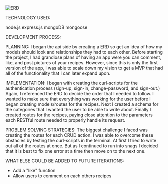 ![ERD](https://i.imgur.com/lBsZm3U.png "Entity Relationship Diagram")

TECHNOLOGY USED:

node.js
express.js
mongoDB
mongoose

DEVELOPMENT PROCESS:

PLANNING: I began the api side by creating a ERD so get an idea of how my models should look and relationships they had to each other. Before starting the project, I had grandiose plans of having an app were you can comment, like, and post pictures of your recipes. However, since this is only the first version of the app, I was able to scale down my vision to get a MVP that had all of the functionality that I can later expand upon.

IMPLEMENTATION: I began with creating the curl-scripts for the authentication process (sign-up, sign-in, change-password, and sign-out.) Again, I referenced the ERD to decide the order that I needed to follow. I wanted to make sure that everything was working for the user before I began creating models/routes for the recipes. Next I created a schema for the categories that I wanted the user to be able to write about. Finally I created routes for the recipes, paying close attention to the parameters each RESTful route needed to properly handle its request.


PROBLEM SOLVING STRATEGIES: The biggest challenge I faced was creating the routes for each CRUD action. I was able to overcome these obstacles by testing the curl-scripts in the terminal. At first I tried to write out all of the routes at once. But as I continued to run into snags I decided that it is best to fix one error at a time then move on to the next one.

WHAT ELSE COULD BE ADDED TO FUTURE ITERATIONS:
- Add a "like" function
- Allow users to comment on each others recipes
